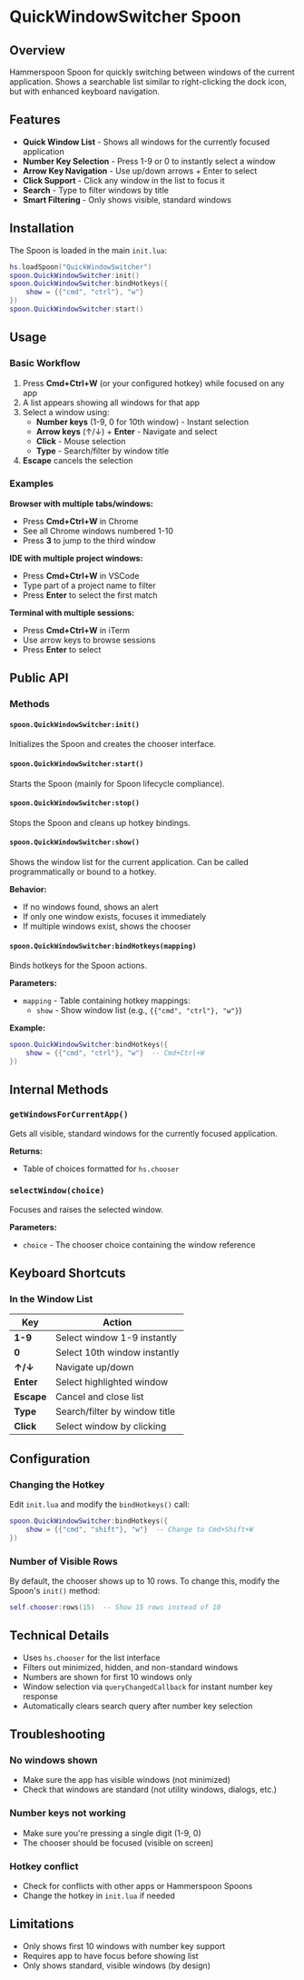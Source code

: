 # QuickWindowSwitcher Spoon

## Overview
Hammerspoon Spoon for quickly switching between windows of the current application. Shows a searchable list similar to right-clicking the dock icon, but with enhanced keyboard navigation.

## Features

- **Quick Window List** - Shows all windows for the currently focused application
- **Number Key Selection** - Press 1-9 or 0 to instantly select a window
- **Arrow Key Navigation** - Use up/down arrows + Enter to select
- **Click Support** - Click any window in the list to focus it
- **Search** - Type to filter windows by title
- **Smart Filtering** - Only shows visible, standard windows

## Installation

The Spoon is loaded in the main `init.lua`:

```lua
hs.loadSpoon("QuickWindowSwitcher")
spoon.QuickWindowSwitcher:init()
spoon.QuickWindowSwitcher:bindHotkeys({
    show = {{"cmd", "ctrl"}, "w"}
})
spoon.QuickWindowSwitcher:start()
```

## Usage

### Basic Workflow

1. Press **Cmd+Ctrl+W** (or your configured hotkey) while focused on any app
2. A list appears showing all windows for that app
3. Select a window using:
   - **Number keys** (1-9, 0 for 10th window) - Instant selection
   - **Arrow keys** (↑/↓) + **Enter** - Navigate and select
   - **Click** - Mouse selection
   - **Type** - Search/filter by window title
4. **Escape** cancels the selection

### Examples

**Browser with multiple tabs/windows:**
- Press **Cmd+Ctrl+W** in Chrome
- See all Chrome windows numbered 1-10
- Press **3** to jump to the third window

**IDE with multiple project windows:**
- Press **Cmd+Ctrl+W** in VSCode
- Type part of a project name to filter
- Press **Enter** to select the first match

**Terminal with multiple sessions:**
- Press **Cmd+Ctrl+W** in iTerm
- Use arrow keys to browse sessions
- Press **Enter** to select

## Public API

### Methods

#### `spoon.QuickWindowSwitcher:init()`
Initializes the Spoon and creates the chooser interface.

#### `spoon.QuickWindowSwitcher:start()`
Starts the Spoon (mainly for Spoon lifecycle compliance).

#### `spoon.QuickWindowSwitcher:stop()`
Stops the Spoon and cleans up hotkey bindings.

#### `spoon.QuickWindowSwitcher:show()`
Shows the window list for the current application. Can be called programmatically or bound to a hotkey.

**Behavior:**
- If no windows found, shows an alert
- If only one window exists, focuses it immediately
- If multiple windows exist, shows the chooser

#### `spoon.QuickWindowSwitcher:bindHotkeys(mapping)`
Binds hotkeys for the Spoon actions.

**Parameters:**
- `mapping` - Table containing hotkey mappings:
  - `show` - Show window list (e.g., `{{"cmd", "ctrl"}, "w"}`)

**Example:**
```lua
spoon.QuickWindowSwitcher:bindHotkeys({
    show = {{"cmd", "ctrl"}, "w"}  -- Cmd+Ctrl+W
})
```

## Internal Methods

### `getWindowsForCurrentApp()`
Gets all visible, standard windows for the currently focused application.

**Returns:**
- Table of choices formatted for `hs.chooser`

### `selectWindow(choice)`
Focuses and raises the selected window.

**Parameters:**
- `choice` - The chooser choice containing the window reference

## Keyboard Shortcuts

### In the Window List

| Key | Action |
|-----|--------|
| **1-9** | Select window 1-9 instantly |
| **0** | Select 10th window instantly |
| **↑/↓** | Navigate up/down |
| **Enter** | Select highlighted window |
| **Escape** | Cancel and close list |
| **Type** | Search/filter by window title |
| **Click** | Select window by clicking |

## Configuration

### Changing the Hotkey

Edit `init.lua` and modify the `bindHotkeys()` call:

```lua
spoon.QuickWindowSwitcher:bindHotkeys({
    show = {{"cmd", "shift"}, "w"}  -- Change to Cmd+Shift+W
})
```

### Number of Visible Rows

By default, the chooser shows up to 10 rows. To change this, modify the Spoon's `init()` method:

```lua
self.chooser:rows(15)  -- Show 15 rows instead of 10
```

## Technical Details

- Uses `hs.chooser` for the list interface
- Filters out minimized, hidden, and non-standard windows
- Numbers are shown for first 10 windows only
- Window selection via `queryChangedCallback` for instant number key response
- Automatically clears search query after number key selection

## Troubleshooting

### No windows shown
- Make sure the app has visible windows (not minimized)
- Check that windows are standard (not utility windows, dialogs, etc.)

### Number keys not working
- Make sure you're pressing a single digit (1-9, 0)
- The chooser should be focused (visible on screen)

### Hotkey conflict
- Check for conflicts with other apps or Hammerspoon Spoons
- Change the hotkey in `init.lua` if needed

## Limitations

- Only shows first 10 windows with number key support
- Requires app to have focus before showing list
- Only shows standard, visible windows (by design)
